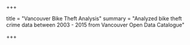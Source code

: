 +++

title = "Vancouver Bike Theft Analysis"
summary = "Analyzed bike theft crime data between 2003 - 2015 from Vancouver Open Data Catalogue"

+++

